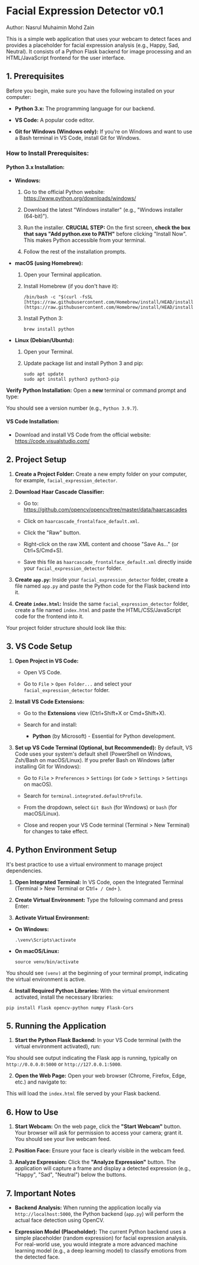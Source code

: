 # Facial Expression Detector v0.1

Author: Nasrul Muhaimin Mohd Zain

This is a simple web application that uses your webcam to detect faces and provides a placeholder for facial expression analysis (e.g., Happy, Sad, Neutral). It consists of a Python Flask backend for image processing and an HTML/JavaScript frontend for the user interface.

## 1. Prerequisites

Before you begin, make sure you have the following installed on your computer:

* **Python 3.x:** The programming language for our backend.

* **VS Code:** A popular code editor.

* **Git for Windows (Windows only):** If you're on Windows and want to use a Bash terminal in VS Code, install Git for Windows.

### How to Install Prerequisites:

#### **Python 3.x Installation:**

* **Windows:**

  1. Go to the official Python website: <https://www.python.org/downloads/windows/>

  2. Download the latest "Windows installer" (e.g., "Windows installer (64-bit)").

  3. Run the installer. **CRUCIAL STEP:** On the first screen, **check the box that says "Add python.exe to PATH"** before clicking "Install Now". This makes Python accessible from your terminal.

  4. Follow the rest of the installation prompts.

* **macOS (using Homebrew):**

  1. Open your Terminal application.

  2. Install Homebrew (if you don't have it):

     ```
     /bin/bash -c "$(curl -fsSL [https://raw.githubusercontent.com/Homebrew/install/HEAD/install.sh](https://raw.githubusercontent.com/Homebrew/install/HEAD/install.sh))"
     
     ```

  3. Install Python 3:

     ```
     brew install python
     
     ```

* **Linux (Debian/Ubuntu):**

  1. Open your Terminal.

  2. Update package list and install Python 3 and pip:

     ```
     sudo apt update
     sudo apt install python3 python3-pip
     
     ```

**Verify Python Installation:**
Open a **new** terminal or command prompt and type:

You should see a version number (e.g., `Python 3.9.7`).

#### **VS Code Installation:**

* Download and install VS Code from the official website: <https://code.visualstudio.com/>

## 2. Project Setup

1. **Create a Project Folder:**
   Create a new empty folder on your computer, for example, `facial_expression_detector`.

2. **Download Haar Cascade Classifier:**

   * Go to: <https://github.com/opencv/opencv/tree/master/data/haarcascades>

   * Click on `haarcascade_frontalface_default.xml`.

   * Click the "Raw" button.

   * Right-click on the raw XML content and choose "Save As..." (or Ctrl+S/Cmd+S).

   * Save this file as `haarcascade_frontalface_default.xml` directly inside your `facial_expression_detector` folder.

3. **Create `app.py`:**
   Inside your `facial_expression_detector` folder, create a file named `app.py` and paste the Python code for the Flask backend into it.

4. **Create `index.html`:**
   Inside the same `facial_expression_detector` folder, create a file named `index.html` and paste the HTML/CSS/JavaScript code for the frontend into it.

Your project folder structure should look like this:

## 3. VS Code Setup

1. **Open Project in VS Code:**

   * Open VS Code.

   * Go to `File` > `Open Folder...` and select your `facial_expression_detector` folder.

2. **Install VS Code Extensions:**

   * Go to the **Extensions** view (Ctrl+Shift+X or Cmd+Shift+X).

   * Search for and install:

     * **Python** (by Microsoft) - Essential for Python development.

3. **Set up VS Code Terminal (Optional, but Recommended):**
   By default, VS Code uses your system's default shell (PowerShell on Windows, Zsh/Bash on macOS/Linux). If you prefer Bash on Windows (after installing Git for Windows):

   * Go to `File` > `Preferences` > `Settings` (or `Code` > `Settings` > `Settings` on macOS).

   * Search for `terminal.integrated.defaultProfile`.

   * From the dropdown, select `Git Bash` (for Windows) or `bash` (for macOS/Linux).

   * Close and reopen your VS Code terminal (Terminal > New Terminal) for changes to take effect.

## 4. Python Environment Setup

It's best practice to use a virtual environment to manage project dependencies.

1. **Open Integrated Terminal:**
   In VS Code, open the Integrated Terminal (Terminal > New Terminal or Ctrl+` / Cmd+` ).

2. **Create Virtual Environment:**
   Type the following command and press Enter:


3. **Activate Virtual Environment:**

* **On Windows:**

  ```
  .\venv\Scripts\activate
  
  ```

* **On macOS/Linux:**

  ```
  source venv/bin/activate
  
  ```

You should see `(venv)` at the beginning of your terminal prompt, indicating the virtual environment is active.

4. **Install Required Python Libraries:**
With the virtual environment activated, install the necessary libraries:

```
pip install Flask opencv-python numpy Flask-Cors
```

## 5. Running the Application

1. **Start the Python Flask Backend:**
In your VS Code terminal (with the virtual environment activated), run:

You should see output indicating the Flask app is running, typically on `http://0.0.0.0:5000` or `http://127.0.0.1:5000`.

2. **Open the Web Page:**
Open your web browser (Chrome, Firefox, Edge, etc.) and navigate to:


This will load the `index.html` file served by your Flask backend.

## 6. How to Use

1. **Start Webcam:** On the web page, click the **"Start Webcam"** button. Your browser will ask for permission to access your camera; grant it. You should see your live webcam feed.

2. **Position Face:** Ensure your face is clearly visible in the webcam feed.

3. **Analyze Expression:** Click the **"Analyze Expression"** button. The application will capture a frame and display a detected expression (e.g., "Happy", "Sad", "Neutral") below the buttons.

## 7. Important Notes

* **Backend Analysis:** When running the application locally via `http://localhost:5000`, the Python backend (`app.py`) will perform the actual face detection using OpenCV.

* **Expression Model (Placeholder):** The current Python backend uses a simple placeholder (random expression) for facial expression analysis. For real-world use, you would integrate a more advanced machine learning model (e.g., a deep learning model) to classify emotions from the detected face.


